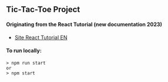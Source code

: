 Tic-Tac-Toe Project
-----------------------

#### Originating from the React Tutorial (new documentation 2023)
- [Site React Tutorial EN](https://react.dev/learn/tutorial-tic-tac-toe)

#### To run locally:

```
> npm run start
or
> npm start
```
